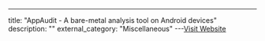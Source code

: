 ---
title: "AppAudit - A bare-metal analysis tool on Android devices"
description: ""
external_category: "Miscellaneous"
---[Visit Website](https://github.com/ucsb-seclab/baredroid)

